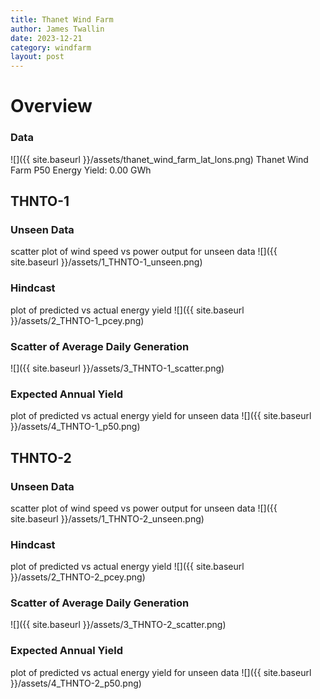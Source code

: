 ```yaml
---
title: Thanet Wind Farm
author: James Twallin
date: 2023-12-21
category: windfarm
layout: post
---
```

# Overview

### Data

![]({{ site.baseurl }}/assets/thanet_wind_farm_lat_lons.png)
Thanet Wind Farm P50 Energy Yield: 0.00 GWh

THNTO-1
-------------
### Unseen Data 
scatter plot of wind speed vs power output for unseen data
![]({{ site.baseurl }}/assets/1_THNTO-1_unseen.png)
### Hindcast 
plot of predicted vs actual energy yield
![]({{ site.baseurl }}/assets/2_THNTO-1_pcey.png)
### Scatter of Average Daily Generation 

![]({{ site.baseurl }}/assets/3_THNTO-1_scatter.png)
### Expected Annual Yield 
plot of predicted vs actual energy yield for unseen data
![]({{ site.baseurl }}/assets/4_THNTO-1_p50.png)

THNTO-2
-------------
### Unseen Data 
scatter plot of wind speed vs power output for unseen data
![]({{ site.baseurl }}/assets/1_THNTO-2_unseen.png)
### Hindcast 
plot of predicted vs actual energy yield
![]({{ site.baseurl }}/assets/2_THNTO-2_pcey.png)
### Scatter of Average Daily Generation 

![]({{ site.baseurl }}/assets/3_THNTO-2_scatter.png)
### Expected Annual Yield 
plot of predicted vs actual energy yield for unseen data
![]({{ site.baseurl }}/assets/4_THNTO-2_p50.png)

